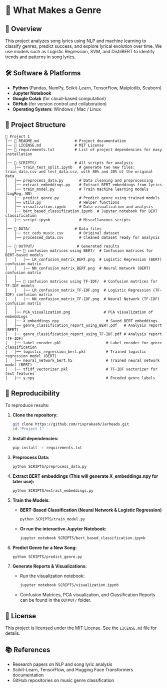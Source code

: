 # 🎵 What Makes a Genre

## 📌 Overview
This project analyzes song lyrics using NLP and machine learning to classify genres, predict success, and explore lyrical evolution over time. We use models such as Logistic Regression, SVM, and DistilBERT to identify trends and patterns in song lyrics.

## 🛠️ Software & Platforms
- **Python** (Pandas, NumPy, Scikit-Learn, TensorFlow, Matplotlib, Seaborn)
- **Jupyter Notebook**
- **Google Colab** (for cloud-based computation)
- **GitHub** (for version control and collaboration)
- **Operating System:** Windows / Mac / Linux

## 📁 Project Structure
```
📂 Project 1
│── 📄 README.md                # Project documentation
│── 📄 LICENSE.md               # MIT License
│── 📄 requirements.txt         # List of project dependencies for easy installation
│
│── 📂 SCRIPTS/                 # All scripts for analysis
│   │── train_test_split.ipynb   # generate two new files: train_data.csv and test_data.csv, with 80% and 20% of the original data
│   │── preprocess_data.py       # Data cleaning and preprocessing
│   │── extract_embeddings.py    # Extract BERT embeddings from lyrics
│   │── train_model.py           # Train machine learning models (LogReg, NN)
│   │── predict_genre.py         # Predict genre using trained models
│   │── utils.py                 # Helper functions
│   │── visualization.ipynb      # Data visualization and analysis
│   │── bert_based_classification.ipynb  # Jupyter notebook for BERT classification
│   │── script.ipynb             # Miscellaneous scripts
│
│── 📂 DATA/                    # Data files
│   │── tcc_ceds_music.csv       # Original dataset
│   │── processed_data.csv       # Cleaned dataset ready for analysis
│
│── 📂 OUTPUT/                   # Generated results
│   │── 📂 confusion matrices using BERT/  # Confusion matrices for BERT-based models
│   │   │── LR_confusion_matrix_BERT.png  # Logistic Regression (BERT) confusion matrix
│   │   │── NN_confusion_matrix_BERT.png  # Neural Network (BERT) confusion matrix
│   │
│   │── 📂 confusion matrices using TF-IDF/  # Confusion matrices for TF-IDF models
│   │   │── LR_confusion_matrix_TF-IDF.png  # Logistic Regression (TF-IDF) confusion matrix
│   │   │── NN_confusion_matrix_TF-IDF.png  # Neural Network (TF-IDF) confusion matrix
│   │
│   │── PCA_visualization.png               # PCA visualization of embeddings
│   │── X_embeddings.npy                     # Saved BERT embeddings
│   │── genre_classification_report_using_BERT.pdf   # Analysis report (BERT)
│   │── genre_classification_report_using_TF-IDF.pdf # Analysis report (TF-IDF)
│   │── label_encoder.pkl                    # Label encoder for genre classification
│   │── logistic_regression_bert.pkl         # Trained logistic regression model (BERT)
│   │── neural_network_bert.h5               # Trained neural network model (BERT)
│   │── tfidf_vectorizer.pkl                 # TF-IDF vectorizer for text features
│   │── y.npy                                # Encoded genre labels

```

## 🔄 Reproducibility
To reproduce results:
1. **Clone the repository:**
   ```bash
   git clone https://github.com/rixprakash/Jarheads.git
   cd "Project 1"
   ```
2. **Install dependencies:**
   ```bash
   pip install -r requirements.txt
   ```
3. **Preprocess Data:**
   ```bash
   python SCRIPTS/preprocess_data.py
   ```
4. **Extract BERT embeddings (This will generate X_embeddings.npy for later use):**
   ```bash
   python SCRIPTS/extract_embeddings.py
   ```
5. **Train the Models:**
   - **BERT-Based Classification (Neural Network & Logistic Regression)**
     ```bash
     python SCRIPTS/train_model.py
     ```
   - **Or run the interactive Jupyter Notebook:**
     ```bash
     jupyter notebook SCRIPTS/bert_based_classification.ipynb
     ```

6. **Predict Genre for a New Song:**
   ```bash
   python SCRIPTS/predict_genre.py
   ```

7. **Generate Reports & Visualizations:**
   - Run the visualization notebook:
     ```bash
     jupyter notebook SCRIPTS/visualization.ipynb
     ```
   - Confusion Matrices, PCA visualization, and Classification Reports can be found in the `OUTPUT/` folder.

## 📜 License
This project is licensed under the MIT License. See the `LICENSE.md` file for details.

## 📚 References
- Research papers on NLP and song lyric analysis
- Scikit-Learn, TensorFlow, and Hugging Face Transformers documentation
- GitHub repositories on music genre classification

